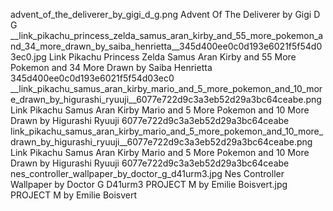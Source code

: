 advent_of_the_deliverer_by_gigi_d_g.png Advent Of The Deliverer by Gigi D G
__link_pikachu_princess_zelda_samus_aran_kirby_and_55_more_pokemon_and_34_more_drawn_by_saiba_henrietta__345d400ee0c0d193e6021f5f54d03ec0.jpg   Link Pikachu Princess Zelda Samus Aran Kirby and 55 More Pokemon and 34 More Drawn by Saiba Henrietta  345d400ee0c0d193e6021f5f54d03ec0
__link_pikachu_samus_aran_kirby_mario_and_5_more_pokemon_and_10_more_drawn_by_higurashi_ryuuji__6077e722d9c3a3eb52d29a3bc64ceabe.png   Link Pikachu Samus Aran Kirby Mario and 5 More Pokemon and 10 More Drawn by Higurashi Ryuuji  6077e722d9c3a3eb52d29a3bc64ceabe
link_pikachu_samus_aran_kirby_mario_and_5_more_pokemon_and_10_more_drawn_by_higurashi_ryuuji__6077e722d9c3a3eb52d29a3bc64ceabe.png Link Pikachu Samus Aran Kirby Mario and 5 More Pokemon and 10 More Drawn by Higurashi Ryuuji  6077e722d9c3a3eb52d29a3bc64ceabe
nes_controller_wallpaper_by_doctor_g_d41urm3.jpg Nes Controller Wallpaper by Doctor G D41urm3
PROJECT M by Emilie Boisvert.jpg PROJECT M by Emilie Boisvert
